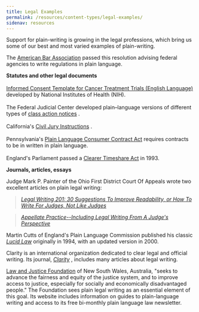 ```yaml
---
title: Legal Examples
permalink: /resources/content-types/legal-examples/
sidenav: resources
---
```


Support for plain-writing is growing in the legal professions, which bring us some of our best and most varied examples of plain-writing.

The [American Bar Association](../../populartopics/regulations/aba.cfm) passed this resolution advising federal agencies to write regulations in plain language.

**Statutes and other legal documents**<br><br>
[Informed Consent Template for Cancer Treatment Trials (English Language)](http://www.cancer.gov/clinicaltrials/understanding/simplification-of-informed-consent-docs/page3) developed by National Institutes of Health (NIH).<br>
<br>
The Federal Judicial Center developed plain–language versions of different types of [class action notices](http://classaction.findlaw.com/notice/fjcback.html) .<br><br>
California's [Civil Jury Instructions](http://www.courtinfo.ca.gov/jury/civiljuryinstructions/juryinst.htm) .<br><br>
Pennsylvania's [Plain Language Consumer Contract Act](http://library.findlaw.com/1999/Dec/1/126611.html) requires contracts to be in written in plain language.<br><br>
England's Parliament passed a [Clearer Timeshare Act](http://www.clearest.co.uk/files/LucidLawClearerTimeshar.pdf) in 1993.<br>

**Journals, articles, essays<br>**

Judge Mark P. Painter of the Ohio First District Court Of Appeals wrote two excellent articles on plain legal writing:

> [_Legal Writing 201: 30 Suggestions To Improve Readability, or How To Write For Judges, Not Like Judges_](http://www.plainlanguagenetwork.org/Legal/legalwriting.pdf)

> _[Appellate Practice--Including Legal Writing From A Judge's Perspective](http://www.plainlanguagenetwork.org/Resources/appellate.pdf)_

Martin Cutts of England's Plain Language Commission published his classic [_Lucid Law_](http://www.clearest.co.uk/files/LucidLawA-T.pdf) originally in 1994, with an updated version in 2000.

Clarity is an international organization dedicated to clear legal and official writing. Its journal, [_Clarity_](http://www.clarity-international.net/journals/default.htm) , includes many articles about legal writing.

[Law and Justice Foundation](http://www.lawfoundation.net.au/information) of New South Wales, Australia, "seeks to advance the fairness and equity of the justice system, and to improve access to justice, especially for socially and economically disadvantaged people." The Foundation sees plain legal writing as an essential element of this goal. Its website includes information on guides to plain-language writing and access to its free bi-monthly plain language law newsletter.
